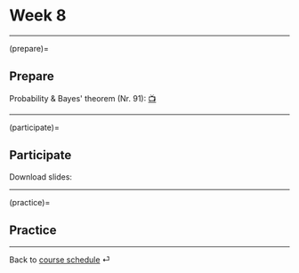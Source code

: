 # Week 8


---

(prepare)=
## Prepare

Probability & Bayes' theorem (Nr. 91): [📺 ](https://www.youtube.com/watch?v=HZGCoVF3YvM)

---

(participate)=
## Participate


Download slides: 



---

(practice)=
## Practice






---

Back to [course schedule](../docs/course-schedule.md) ⏎
